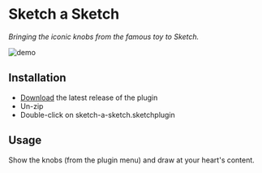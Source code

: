# Sketch a Sketch

_Bringing the iconic knobs from the famous toy to Sketch._

![demo](https://user-images.githubusercontent.com/3254314/53124742-80f9c400-3532-11e9-8ebe-285bfa67dc2f.gif)

## Installation

- [Download](https://github.com/mathieudutour/sketch-a-sketch/releases/latest) the latest release of the plugin
- Un-zip
- Double-click on sketch-a-sketch.sketchplugin

## Usage

Show the knobs (from the plugin menu) and draw at your heart's content.
